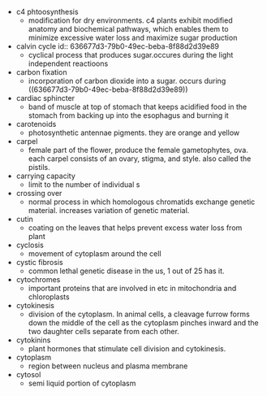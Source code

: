 - c4 phtoosynthesis
	- modification for dry environments. c4 plants exhibit modified anatomy and biochemical pathways, which enables them to minimize excessive water loss and maximize sugar production
- calvin cycle
  id:: 636677d3-79b0-49ec-beba-8f88d2d39e89
	- cyclical process that produces sugar.occures during the light independent reactioons
- carbon fixation
	- incorporation of carbon dioxide into a sugar. occurs during ((636677d3-79b0-49ec-beba-8f88d2d39e89))
- cardiac sphincter
	- band of muscle at top of stomach that keeps acidified food in the stomach from backing up into the esophagus and burning it
- carotenoids
	- photosynthetic antennae pigments. they are orange and yellow
- carpel
	- female part of the flower, produce the female gametophytes, ova. each carpel consists of an ovary, stigma, and style. also called the pistils.
- carrying capacity
	- limit to the number of individual s
- crossing over
	- normal process in which homologous chromatids exchange genetic material. increases variation of genetic material.
- cutin
	- coating on the leaves that helps prevent excess water loss from plant
- cyclosis
	- movement of cytoplasm around the cell
- cystic fibrosis
	- common lethal genetic disease in the us, 1 out of 25 has it.
- cytochromes
	- important proteins that are involved in etc in mitochondria and chloroplasts
- cytokinesis
	- division of the cytoplasm. In animal cells, a cleavage furrow forms down the middle of the cell as the cytoplasm pinches inward and the two daughter cells separate from each other.
- cytokinins
	- plant hormones that stimulate cell division and cytokinesis.
- cytoplasm
	- region between nucleus and plasma membrane
- cytosol
	- semi liquid portion of cytoplasm